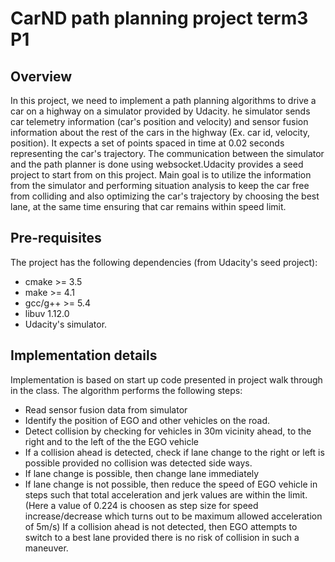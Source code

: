 # CarND path planning project term3 P1
## Overview
In this project, we need to implement a path planning algorithms to drive a car on a highway on a simulator provided by Udacity. he simulator sends car telemetry information (car's position and velocity) and sensor fusion information about the rest of the cars in the highway (Ex. car id, velocity, position). It expects a set of points spaced in time at 0.02 seconds representing the car's trajectory. The communication between the simulator and the path planner is done using websocket.Udacity provides a seed project to start from on this project.
Main goal is to utilize the information from the simulator and performing situation analysis to keep the car free from colliding and also optimizing the car's trajectory by choosing the best lane, at the same time ensuring that car remains within speed limit.

## Pre-requisites
The project has the following dependencies (from Udacity's seed project):

* cmake >= 3.5
* make >= 4.1
* gcc/g++ >= 5.4
* libuv 1.12.0
* Udacity's simulator.

## Implementation details
Implementation is based on start up code presented in project walk through in the class. 
The algorithm performs the following steps:
* Read sensor fusion data from simulator
* Identify the position of EGO and other vehicles on the road.
* Detect collision by checking for vehicles in 30m vicinity ahead, to the right and to the left of the the EGO vehicle
* If a collision ahead is detected, check if lane change to the right or left is possible provided no collision was
detected side ways.
* If lane change is possible, then change lane immediately
* If lane change is not possible, then reduce the speed of EGO vehicle in steps such that total acceleration and jerk values are within the limit.(Here a value of 0.224 is choosen as step size for speed increase/decrease which turns out to be maximum allowed acceleration of 5m/s)
If a collision ahead is not detected, then EGO attempts to switch to a best lane provided there is no risk of collision in such a maneuver.
